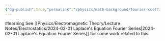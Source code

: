 ```yaml
---
{"dg-publish":true,"permalink":"/physics/math-background/fourier-coefficient/"}
---
```


#learning
See [[Physics/Electromagnetic Theory/Lecture Notes/Electrostatics/2024-02-01 Laplace's Equation Fourier Series\|2024-02-01 Laplace's Equation Fourier Series]] for some work related to this 